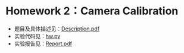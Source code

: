 # Homework 2：Camera Calibration

- 题目及具体描述见：[Description.pdf](./Problem/Description.pdf)  
- 实验代码见：[hw.py](./Experiment/hw.py)  
- 实验报告见：[Report.pdf](./Report/Report.pdf)